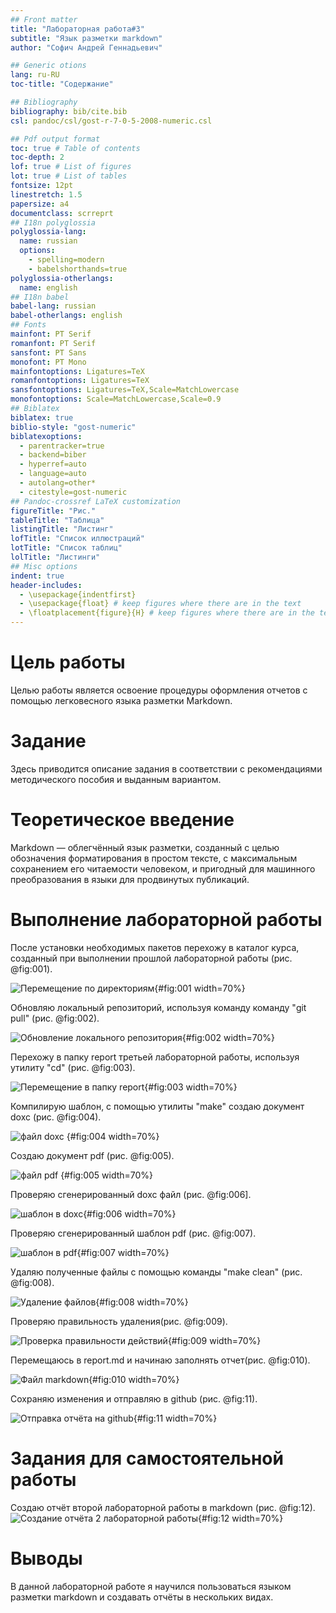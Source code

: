 ```yaml
---
## Front matter
title: "Лабораторная работа#3"
subtitle: "Язык разметки markdown"
author: "Софич Андрей Геннадьевич"

## Generic otions
lang: ru-RU
toc-title: "Содержание"

## Bibliography
bibliography: bib/cite.bib
csl: pandoc/csl/gost-r-7-0-5-2008-numeric.csl

## Pdf output format
toc: true # Table of contents
toc-depth: 2
lof: true # List of figures
lot: true # List of tables
fontsize: 12pt
linestretch: 1.5
papersize: a4
documentclass: scrreprt
## I18n polyglossia
polyglossia-lang:
  name: russian
  options:
	- spelling=modern
	- babelshorthands=true
polyglossia-otherlangs:
  name: english
## I18n babel
babel-lang: russian
babel-otherlangs: english
## Fonts
mainfont: PT Serif
romanfont: PT Serif
sansfont: PT Sans
monofont: PT Mono
mainfontoptions: Ligatures=TeX
romanfontoptions: Ligatures=TeX
sansfontoptions: Ligatures=TeX,Scale=MatchLowercase
monofontoptions: Scale=MatchLowercase,Scale=0.9
## Biblatex
biblatex: true
biblio-style: "gost-numeric"
biblatexoptions:
  - parentracker=true
  - backend=biber
  - hyperref=auto
  - language=auto
  - autolang=other*
  - citestyle=gost-numeric
## Pandoc-crossref LaTeX customization
figureTitle: "Рис."
tableTitle: "Таблица"
listingTitle: "Листинг"
lofTitle: "Список иллюстраций"
lotTitle: "Список таблиц"
lolTitle: "Листинги"
## Misc options
indent: true
header-includes:
  - \usepackage{indentfirst}
  - \usepackage{float} # keep figures where there are in the text
  - \floatplacement{figure}{H} # keep figures where there are in the text
---
```


# Цель работы

Целью работы является освоение процедуры оформления отчетов с помощью легковесного
языка разметки Markdown.

# Задание

Здесь приводится описание задания в соответствии с рекомендациями
методического пособия и выданным вариантом.

#  Теоретическое введение

Markdown — облегчённый язык разметки, созданный с целью обозначения форматирования в простом тексте, с максимальным сохранением его читаемости человеком, и пригодный для машинного преобразования в языки для продвинутых публикаций.

#  Выполнение лабораторной работы

После установки необходимых пакетов перехожу в каталог курса, созданный при выполнении прошлой лабораторной работы  (рис. @fig:001).

![Перемещение по директориям](image/1.png){#fig:001 width=70%}

Обновляю локальный репозиторий, используя команду команду "git pull" (рис. @fig:002).

![Обновление локального репозитория](image/2.png){#fig:002 width=70%}

Перехожу в папку report третьей лабораторной работы, используя утилиту "cd" (рис. @fig:003).

![Перемещение в папку report](image/3.png){#fig:003 width=70%}

Компилирую шаблон, с помощью утилиты "make" создаю документ doxc (рис. @fig:004).

![файл doxc](image/4.png) {#fig:004 width=70%}

Создаю документ pdf (рис. @fig:005).

![файл pdf](image/5.png) {#fig:005 width=70%}

Проверяю сгенерированный doxc файл (рис. @fig:006].

![шаблон в doxc](image/6.png){#fig:006 width=70%}

Проверяю сгенерированный шаблон pdf (рис. @fig:007).

![шаблон в pdf](image/7.png){#fig:007 width=70%}

Удаляю полученные файлы с помощью команды "make clean" (рис. @fig:008).

![Удаление файлов](image/8.png){#fig:008 width=70%}

Проверяю правильность удаления(рис. @fig:009).

![Проверка правильности действий](image/9.png){#fig:009 width=70%}

Перемещаюсь в report.md и начинаю заполнять отчет(рис. @fig:010).

![Файл markdown](image/10.png){#fig:010 width=70%}

Сохраняю изменения и отправляю в github (рис. @fig:11).

![Отправка отчёта на github](image/11.png){#fig:11 width=70%}

#  Задания для самостоятельной работы
 Создаю отчёт второй лабораторной работы в markdown (рис. @fig:12).
 ![Создание отчёта 2 лабораторной работы](image/12.png){#fig:12 width=70%}
# Выводы

В данной лабораторной работе я научился пользоваться  языком разметки markdown и создавать отчёты в нескольких видах.


